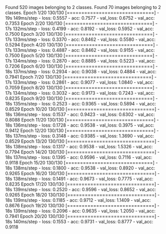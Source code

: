 Found 520 images belonging to 2 classes.
Found 70 images belonging to 2 classes.
Epoch 1/20
130/130 [==============================] - 19s 149ms/step - loss: 0.5557 - acc: 0.7577 - val_loss: 0.6752 - val_acc: 0.7353
Epoch 2/20
130/130 [==============================] - 17s 132ms/step - loss: 0.4199 - acc: 0.8192 - val_loss: 0.5952 - val_acc: 0.7500
Epoch 3/20
130/130 [==============================] - 17s 133ms/step - loss: 0.3370 - acc: 0.8462 - val_loss: 0.5580 - val_acc: 0.5294
Epoch 4/20
130/130 [==============================] - 17s 133ms/step - loss: 0.4887 - acc: 0.8462 - val_loss: 0.9155 - val_acc: 0.7500
Epoch 5/20
130/130 [==============================] - 17s 134ms/step - loss: 0.2870 - acc: 0.8885 - val_loss: 0.5223 - val_acc: 0.7206
Epoch 6/20
130/130 [==============================] - 18s 137ms/step - loss: 0.2934 - acc: 0.9038 - val_loss: 0.4884 - val_acc: 0.7941
Epoch 7/20
130/130 [==============================] - 17s 133ms/step - loss: 0.2861 - acc: 0.9077 - val_loss: 1.0840 - val_acc: 0.7059
Epoch 8/20
130/130 [==============================] - 17s 134ms/step - loss: 0.3032 - acc: 0.9173 - val_loss: 0.7243 - val_acc: 0.8235
Epoch 9/20
130/130 [==============================] - 18s 135ms/step - loss: 0.2523 - acc: 0.9365 - val_loss: 0.5894 - val_acc: 0.8529
Epoch 10/20
130/130 [==============================] - 18s 136ms/step - loss: 0.1537 - acc: 0.9423 - val_loss: 0.6302 - val_acc: 0.8088
Epoch 11/20
130/130 [==============================] - 18s 136ms/step - loss: 0.1728 - acc: 0.9538 - val_loss: 0.3975 - val_acc: 0.9412
Epoch 12/20
130/130 [==============================] - 18s 137ms/step - loss: 0.3148 - acc: 0.9385 - val_loss: 1.3690 - val_acc: 0.8529
Epoch 13/20
130/130 [==============================] - 18s 138ms/step - loss: 0.1317 - acc: 0.9538 - val_loss: 1.5326 - val_acc: 0.7794
Epoch 14/20
130/130 [==============================] - 18s 137ms/step - loss: 0.1395 - acc: 0.9596 - val_loss: 0.7116 - val_acc: 0.9118
Epoch 15/20
130/130 [==============================] - 18s 138ms/step - loss: 0.1800 - acc: 0.9538 - val_loss: 0.8920 - val_acc: 0.9265
Epoch 16/20
130/130 [==============================] - 18s 138ms/step - loss: 0.1491 - acc: 0.9673 - val_loss: 0.7775 - val_acc: 0.8235
Epoch 17/20
130/130 [==============================] - 18s 139ms/step - loss: 0.2520 - acc: 0.9596 - val_loss: 0.8652 - val_acc: 0.9265
Epoch 18/20
130/130 [==============================] - 18s 139ms/step - loss: 0.1185 - acc: 0.9712 - val_loss: 1.1409 - val_acc: 0.8676
Epoch 19/20
130/130 [==============================] - 18s 139ms/step - loss: 0.2096 - acc: 0.9635 - val_loss: 1.2050 - val_acc: 0.7941
Epoch 20/20
130/130 [==============================] - 18s 140ms/step - loss: 0.1553 - acc: 0.9731 - val_loss: 0.8777 - val_acc: 0.9118